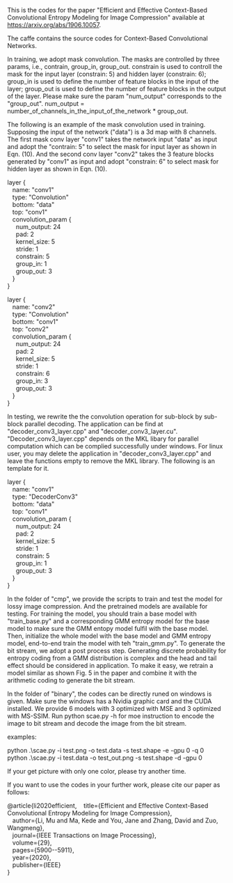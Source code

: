 This is the codes for the paper "Efficient and Effective Context-Based Convolutional Entropy Modeling for Image Compression" available at https://arxiv.org/abs/1906.10057.

The caffe contains the source codes for Context-Based Convolutional Networks. 

In training, we adopt mask convolution. The masks are controlled by three params, i.e., contrain, group_in, group_out. constrain is used to controll the mask for the input layer (constrain: 5) and hidden layer (constrain: 6); group_in is used to define the number of feature blocks in the input of the layer; group_out is used to define the number of feature blocks in the output of the layer. Please make sure the param "num_output" corresponds to the "group_out". num_output = number_of_channels_in_the_input_of_the_network * group_out.

The following is an example of the mask convolution used in training. Supposing the input of the network ("data") is a 3d map with 8 channels. The first mask conv layer "conv1" takes the network input "data" as input and adopt the "contrain: 5" to select the mask for input layer as shown in Eqn. (10). And the second conv layer "conv2" takes the 3 feature blocks generated by "conv1" as input and adopt "constrain: 6" to select mask for hidden layer as shown in Eqn. (10).

layer {  
  &nbsp;&nbsp;  name: "conv1"  
  &nbsp;&nbsp; type: "Convolution"  
  &nbsp;&nbsp;  bottom: "data"  
  &nbsp;&nbsp;  top: "conv1"  
  &nbsp;&nbsp;  convolution_param {  
  &nbsp;&nbsp;&nbsp;&nbsp;    num_output: 24  
  &nbsp;&nbsp;&nbsp;&nbsp;    pad: 2  
  &nbsp;&nbsp;&nbsp;&nbsp;    kernel_size: 5  
  &nbsp;&nbsp;&nbsp;&nbsp;    stride: 1  
  &nbsp;&nbsp;&nbsp;&nbsp;    constrain: 5  
  &nbsp;&nbsp;&nbsp;&nbsp;    group_in: 1  
  &nbsp;&nbsp;&nbsp;&nbsp;    group_out: 3  
  &nbsp;&nbsp;  }  
}  
  
layer {   
  &nbsp;&nbsp;  name: "conv2"  
  &nbsp;&nbsp;  type: "Convolution"  
  &nbsp;&nbsp;  bottom: "conv1"  
  &nbsp;&nbsp;  top: "conv2"  
  &nbsp;&nbsp;  convolution_param {  
  &nbsp;&nbsp;&nbsp;&nbsp;    num_output: 24  
  &nbsp;&nbsp;&nbsp;&nbsp;    pad: 2  
  &nbsp;&nbsp;&nbsp;&nbsp;    kernel_size: 5  
  &nbsp;&nbsp;&nbsp;&nbsp;    stride: 1  
  &nbsp;&nbsp;&nbsp;&nbsp;    constrain: 6  
  &nbsp;&nbsp;&nbsp;&nbsp;    group_in: 3  
  &nbsp;&nbsp;&nbsp;&nbsp;    group_out: 3  
  &nbsp;&nbsp;  }  
}  
  
In testing, we rewrite the the convolution operation for sub-block by sub-block parallel decoding. The application can be find at "decoder_conv3_layer.cpp" and "decoder_conv3_layer.cu".  "Decoder_conv3_layer.cpp" depends on the MKL libary for parallel computation which can be complied successfully under windows. For linux user, you may delete the application in "decoder_conv3_layer.cpp" and leave the functions empty to remove the MKL library. The following is an template for it. 

layer {  
 &nbsp;&nbsp; name: "conv1"  
 &nbsp;&nbsp; type: "DecoderConv3"  
 &nbsp;&nbsp; bottom: "data"  
 &nbsp;&nbsp; top: "conv1"  
 &nbsp;&nbsp; convolution_param {  
 &nbsp;&nbsp;&nbsp;&nbsp;   num_output: 24  
 &nbsp;&nbsp;&nbsp;&nbsp;   pad: 2  
 &nbsp;&nbsp;&nbsp;&nbsp;   kernel_size: 5  
 &nbsp;&nbsp;&nbsp;&nbsp;   stride: 1  
 &nbsp;&nbsp;&nbsp;&nbsp;   constrain: 5  
 &nbsp;&nbsp;&nbsp;&nbsp;   group_in: 1  
 &nbsp;&nbsp;&nbsp;&nbsp;   group_out: 3  
 &nbsp;&nbsp; }  
}  
  
In the folder of "cmp", we provide the scripts to train and test the model for lossy image compression. And the pretrained models are available for testing. For training the model, you should train a base model with "train_base.py" and a corresponding GMM entropy model for the base model to make sure the GMM entopy model fulfil with the base model. Then, initialize the whole model with the base model and GMM entropy model, end-to-end train the model with teh "train_gmm.py".  To generate the bit stream, we adopt a post process step. Generating discrete probability for entropy coding from a GMM distribution is complex and the head and tail effect should be considered in application. To make it easy, we retrain a model similar as shown Fig. 5 in the paper and combine it with the arithmetic coding  to generate the bit stream. 

In the folder of "binary", the codes can be directly runed on windows is given. Make sure the windows has a Nvidia graphic card and the CUDA installed. We provide 6 models with 3 optimized with MSE and 3 optimized with MS-SSIM. Run python scae.py -h for moe instruction to encode the image to bit stream and decode the image from the bit stream. 

examples:

python .\scae.py -i test.png -o test.data -s test.shape -e -gpu 0 -q 0  
python .\scae.py -i test.data -o test_out.png -s test.shape -d -gpu 0

If your get picture with only one color, please try another time. 

If you want to use the codes in your further work, please cite our paper as follows:

@article{li2020efficient,
&nbsp;&nbsp;  title={Efficient and Effective Context-Based Convolutional Entropy Modeling for Image Compression},  
&nbsp;&nbsp;  author={Li, Mu and Ma, Kede and You, Jane and Zhang, David and Zuo, Wangmeng},  
&nbsp;&nbsp;  journal={IEEE Transactions on Image Processing},  
&nbsp;&nbsp;  volume={29},  
&nbsp;&nbsp;  pages={5900--5911},  
&nbsp;&nbsp;  year={2020},  
&nbsp;&nbsp;  publisher={IEEE}  
}

